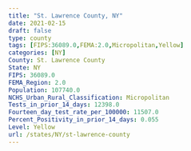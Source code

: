 ```yaml
---
title: "St. Lawrence County, NY"
date: 2021-02-15
draft: false
type: county
tags: [FIPS:36089.0,FEMA:2.0,Micropolitan,Yellow]
categories: [NY]
County: St. Lawrence County
State: NY
FIPS: 36089.0
FEMA_Region: 2.0
Population: 107740.0
NCHS_Urban_Rural_Classification: Micropolitan
Tests_in_prior_14_days: 12398.0
Fourteen_day_test_rate_per_100000: 11507.0
Percent_Positivity_in_prior_14_days: 0.055
Level: Yellow
url: /states/NY/st-lawrence-county
---
```



